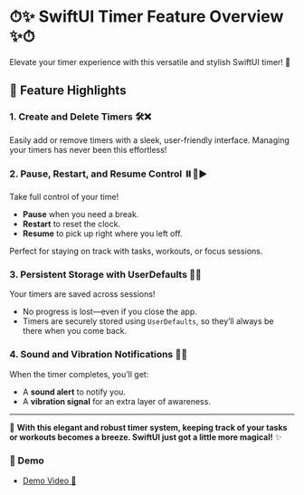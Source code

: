 # ⏱✨ SwiftUI Timer Feature Overview ✨⏱

Elevate your timer experience with this versatile and stylish SwiftUI timer! 💎

## 🌟 **Feature Highlights**

### 1. Create and Delete Timers 🛠️❌
Easily add or remove timers with a sleek, user-friendly interface. Managing your timers has never been this effortless!

### 2. Pause, Restart, and Resume Control ⏸️🔄▶️
Take full control of your time!  
- **Pause** when you need a break.  
- **Restart** to reset the clock.  
- **Resume** to pick up right where you left off.  

Perfect for staying on track with tasks, workouts, or focus sessions.

### 3. Persistent Storage with UserDefaults 💾📂
Your timers are saved across sessions!  
- No progress is lost—even if you close the app.  
- Timers are securely stored using `UserDefaults`, so they’ll always be there when you come back.

### 4. Sound and Vibration Notifications 🔔📳
When the timer completes, you’ll get:  
- A **sound alert** to notify you.  
- A **vibration signal** for an extra layer of awareness.  

---

🎉 **With this elegant and robust timer system, keeping track of your tasks or workouts becomes a breeze. SwiftUI just got a little more magical!** ✨


### 🎥 Demo 
 - [Demo Video 🚀](https://youtube.com/shorts/p0wPKLYHcD0?feature=share)

